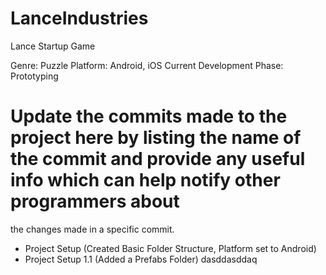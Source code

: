 # LanceIndustries
Lance Startup Game

Genre: Puzzle
Platform: Android, iOS
Current Development Phase: Prototyping

# Update the commits made to the project here by listing the name of the commit and provide any useful info which can help notify other programmers about
  the changes made in a specific commit.

* Project Setup (Created Basic Folder Structure, Platform set to Android)
* Project Setup 1.1 (Added a Prefabs Folder)
dasddasddaq